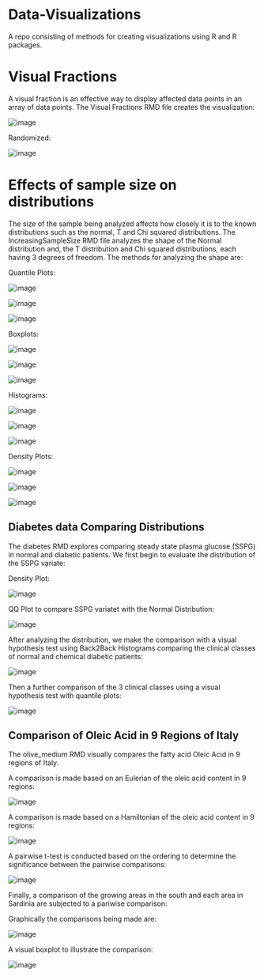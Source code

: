 # Data-Visualizations
A repo consisting of methods for creating visualizations using R and R packages. 

# Visual Fractions

A visual fraction is an effective way to display affected data points in an array of data points. The Visual Fractions RMD file creates the visualization:

![image](https://user-images.githubusercontent.com/63682861/129811295-e92b1de0-94ce-4369-bdf5-3485199ad2f6.png)

Randomized: 

![image](https://user-images.githubusercontent.com/63682861/129811327-d5b950b9-80a9-497f-8533-4b38edcfe0c1.png)

# Effects of sample size on distributions

The size of the sample being analyzed affects how closely it is to the known distributions such as the normal, T and Chi squared distributions. The IncreasingSampleSize RMD file analyzes the shape of the Normal distribution and, the T distribution and Chi squared distributions, each having 3 degrees of freedom. The methods for analyzing the shape are:

Quantile Plots: 

![image](https://user-images.githubusercontent.com/63682861/129811559-5d0e756a-1f0d-470c-8a14-8fec268fa97a.png)

![image](https://user-images.githubusercontent.com/63682861/129811579-5614fdcf-99e8-4d54-9ce5-a7a30477716c.png)

![image](https://user-images.githubusercontent.com/63682861/129811610-da049444-87cf-4722-abcc-3ff58ec7f6cd.png)

Boxplots:

![image](https://user-images.githubusercontent.com/63682861/129811646-fffbf818-049b-4d0a-88e9-27e01e2122cc.png)

![image](https://user-images.githubusercontent.com/63682861/129811672-d4ea64b1-7fb0-4172-897c-54624d227664.png)

![image](https://user-images.githubusercontent.com/63682861/129811703-2a217ad1-8f47-4e69-92d3-4b6c8bc7e7e9.png)

Histograms:

![image](https://user-images.githubusercontent.com/63682861/129811738-c31a19ba-b559-4732-a327-5da444759247.png)

![image](https://user-images.githubusercontent.com/63682861/129811759-6fddfe08-682d-4cea-a71a-67ddaa5007b8.png)

![image](https://user-images.githubusercontent.com/63682861/129811778-21dfaca4-3117-4980-8b91-4f90317362d7.png)

Density Plots:

![image](https://user-images.githubusercontent.com/63682861/129811814-96565ab1-a3ba-46d7-91c4-3a1ddf112e28.png)

![image](https://user-images.githubusercontent.com/63682861/129811837-17a991d6-f711-4fc9-a1ca-34160bfcd410.png)

![image](https://user-images.githubusercontent.com/63682861/129811859-ac961712-71f4-4769-8ef3-2da49fdf9806.png)

## Diabetes data Comparing Distributions

The diabetes RMD explores comparing steady state plasma glucose (SSPG) in normal and diabetic patients. We first begin to evaluate the distribution of the SSPG variate:

Density Plot:

![image](https://user-images.githubusercontent.com/63682861/129812166-e09cf6ac-76a3-4d03-af9d-1674f5dc2abd.png)

QQ Plot to compare SSPG variatet with the Normal Distribution:

![image](https://user-images.githubusercontent.com/63682861/129812220-ab5d257f-5233-47f0-80f7-a8e32bcf1b67.png)

After analyzing the distribution, we make the comparison with a visual hypothesis test using Back2Back Histograms comparing the clinical classes of normal and chemical diabetic patients:

![image](https://user-images.githubusercontent.com/63682861/129812292-1417750c-d18f-40be-8239-d78e5a6aba40.png)

Then a further comparison of the 3 clinical classes using a visual hypothesis test with quantile plots:

![image](https://user-images.githubusercontent.com/63682861/129812360-38dec83f-3b27-4acd-8c0e-ec4397988511.png)

## Comparison of Oleic Acid in 9 Regions of Italy

The olive_medium RMD visually compares the fatty acid Oleic Acid in 9 regions of Italy. 

A comparison is made based on an Eulerian of the oleic acid content in 9 regions: 

![image](https://user-images.githubusercontent.com/63682861/129812582-c00c0fa7-bb4d-4773-8a99-b29087789182.png)

A comparison is made based on a Hamiltonian of the oleic acid content in 9 regions:

![image](https://user-images.githubusercontent.com/63682861/129812624-ef47fd0c-35d1-4659-bdce-2eaee90d3f5f.png)

A pairwise t-test is conducted based on the ordering to determine the significance between the pairwise comparisons:

![image](https://user-images.githubusercontent.com/63682861/129812712-ee090844-f2a1-48f9-8963-d3f11beb9fa9.png)

Finally, a comparison of the growing areas in the south and each area in Sardinia are subjected to a pariwise comparison: 

Graphically the comparisons being made are:

![image](https://user-images.githubusercontent.com/63682861/129812788-a97976ae-a7ed-430e-bded-3fb2ca037b74.png)

A visual boxplot to illustrate the comparison: 

![image](https://user-images.githubusercontent.com/63682861/129812830-8d2c61bc-a703-4f59-b5f5-c5ee3230c46f.png)

